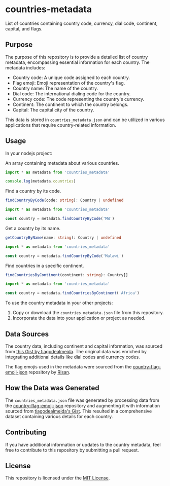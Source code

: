 # countries-metadata

List of countries containing country code, currency, dial code, continent, capital, and flags.

## Purpose

The purpose of this repository is to provide a detailed list of country metadata, encompassing essential information for each country. The metadata includes:

- Country code: A unique code assigned to each country.
- Flag emoji: Emoji representation of the country's flag.
- Country name: The name of the country.
- Dial code: The international dialing code for the country.
- Currency code: The code representing the country's currency.
- Continent: The continent to which the country belongs.
- Capital: The capital city of the country.

This data is stored in `countries_metadata.json` and can be utilized in various applications that require country-related information.

## Usage

In your nodejs project:

An array containing metadata about various countries.

```ts
import * as metadata from 'countries_metadata'

console.log(metadata.countries)
```

Find a country by its code.

```ts
findCountryByCode(code: string): Country | undefined
```

```ts
import * as metadata from 'countries_metadata'

const country = metadata.findCountryByCode('MW')
```

Get a country by its name.

```ts
getCountryByName(name: string): Country | undefined
```

```ts
import * as metadata from 'countries_metadata'

const country = metadata.findCountryByCode('Malawi')
```

Find countries in a specific continent.

```ts
findCountriesByContinent(continent: string): Country[]
```

```ts
import * as metadata from 'countries_metadata'

const country = metadata.findCountriesByContinent('Africa')
```

To use the country metadata in your other projects:

1. Copy or download the `countries_metadata.json` file from this repository.
2. Incorporate the data into your application or project as needed.

## Data Sources

The country data, including continent and capital information, was sourced from [this Gist by tiagodealmeida](https://gist.github.com/tiagodealmeida/0b97ccf117252d742dddf098bc6cc58a). The original data was enriched by integrating additional details like dial codes and currency codes.

The flag emojis used in the metadata were sourced from the [country-flag-emoji-json](https://github.com/risan/country-flag-emoji-json) repository by [Risan](https://github.com/risan).

## How the Data was Generated

The `countries_metadata.json` file was generated by processing data from the [country-flag-emoji-json](https://github.com/risan/country-flag-emoji-json) repository and augmenting it with information sourced from [tiagodealmeida's Gist](https://gist.github.com/tiagodealmeida/0b97ccf117252d742dddf098bc6cc58a). This resulted in a comprehensive dataset containing various details for each country.

## Contributing

If you have additional information or updates to the country metadata, feel free to contribute to this repository by submitting a pull request.

## License

This repository is licensed under the [MIT License](LICENSE).
